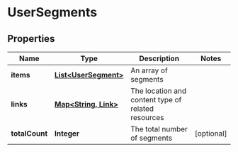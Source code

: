

# UserSegments


## Properties

| Name | Type | Description | Notes |
|------------ | ------------- | ------------- | -------------|
|**items** | [**List&lt;UserSegment&gt;**](UserSegment.md) | An array of segments |  |
|**links** | [**Map&lt;String, Link&gt;**](Link.md) | The location and content type of related resources |  |
|**totalCount** | **Integer** | The total number of segments |  [optional] |



